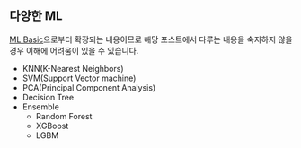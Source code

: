 ## 다양한 ML
[ML Basic](https://github.com/silverstar0727/silverstar0727.github.io/tree/master/_posts/ml%20basic)으로부터 확장되는 내용이므로 해당 포스트에서 다루는 내용을 숙지하지 않을 경우 이해에 어려움이 있을 수 있습니다.

* KNN(K-Nearest Neighbors)
* SVM(Support Vector machine)
* PCA(Principal Component Analysis)
* Decision Tree
* Ensemble
  * Random Forest
  * XGBoost
  * LGBM
